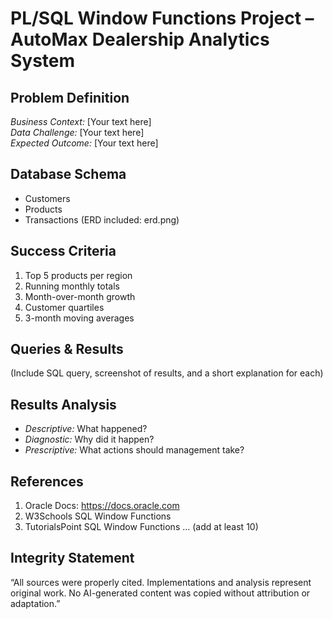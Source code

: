 # PL/SQL Window Functions Project – AutoMax Dealership Analytics System

## Problem Definition
*Business Context:* [Your text here]  
*Data Challenge:* [Your text here]  
*Expected Outcome:* [Your text here]  

## Database Schema
- Customers
- Products
- Transactions
(ERD included: erd.png)

## Success Criteria
1. Top 5 products per region
2. Running monthly totals
3. Month-over-month growth
4. Customer quartiles
5. 3-month moving averages

## Queries & Results
(Include SQL query, screenshot of results, and a short explanation for each)

## Results Analysis
- *Descriptive:* What happened?  
- *Diagnostic:* Why did it happen?  
- *Prescriptive:* What actions should management take?  

## References
1. Oracle Docs: https://docs.oracle.com
2. W3Schools SQL Window Functions
3. TutorialsPoint SQL Window Functions
... (add at least 10)

## Integrity Statement
“All sources were properly cited. Implementations and analysis represent original work. No AI-generated content was copied without attribution or adaptation.”
